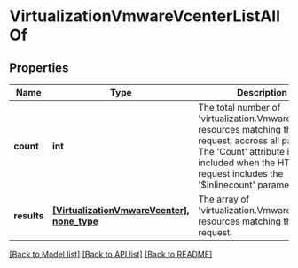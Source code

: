 # VirtualizationVmwareVcenterListAllOf

## Properties
Name | Type | Description | Notes
------------ | ------------- | ------------- | -------------
**count** | **int** | The total number of &#39;virtualization.VmwareVcenter&#39; resources matching the request, accross all pages. The &#39;Count&#39; attribute is included when the HTTP GET request includes the &#39;$inlinecount&#39; parameter. | [optional] 
**results** | [**[VirtualizationVmwareVcenter], none_type**](VirtualizationVmwareVcenter.md) | The array of &#39;virtualization.VmwareVcenter&#39; resources matching the request. | [optional] 

[[Back to Model list]](../README.md#documentation-for-models) [[Back to API list]](../README.md#documentation-for-api-endpoints) [[Back to README]](../README.md)


